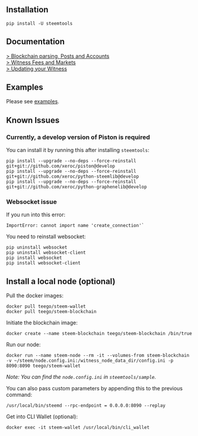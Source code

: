 ## Installation
```
pip install -U steemtools
```

## Documentation
[> Blockchain parsing, Posts and Accounts](https://steemit.com/steemtools/@furion/ann-steemtools-a-high-level-python-library-for-steem)  
[> Witness Fees and Markets](https://steemit.com/steem/@furion/witness-feed-publishing-with-automatic-sbd-usd-peg)  
[> Updating your Witness](https://steemit.com/witness-category/@furion/updating-you-witness-with-python)

## Examples
Please see [examples](https://github.com/Netherdrake/steemtools/tree/master/examples).

## Known Issues
### Currently, a develop version of Piston is required
You can install it by running this after installing `steemtools`:
```
pip install --upgrade --no-deps --force-reinstall  git+git://github.com/xeroc/piston@develop
pip install --upgrade --no-deps --force-reinstall  git+git://github.com/xeroc/python-steemlib@develop
pip install --upgrade --no-deps --force-reinstall  git+git://github.com/xeroc/python-graphenelib@develop
```

### Websocket issue
If you run into this error:
```
ImportError: cannot import name 'create_connection'`
```

You need to reinstall websocket:
```
pip uninstall websocket
pip uninstall websocket-client
pip install websocket
pip install websocket-client
```

## Install a local node (optional)
Pull the docker images:
```
docker pull teego/steem-wallet
docker pull teego/steem-blockchain
```

Initiate the blockchain image:
```
docker create --name steem-blockchain teego/steem-blockchain /bin/true
```

Run our node:
```
docker run --name steem-node --rm -it --volumes-from steem-blockchain -v ~/steem/node.config.ini:/witness_node_data_dir/config.ini -p 8090:8090 teego/steem-wallet
```
*Note: You can find the `node.config.ini` in `steemtools/sample`.*

You can also pass custom parameters by appending this to the previous command:
```
/usr/local/bin/steemd --rpc-endpoint = 0.0.0.0:8090 --replay
```


Get into CLI Wallet (optional):
```
docker exec -it steem-wallet /usr/local/bin/cli_wallet
```